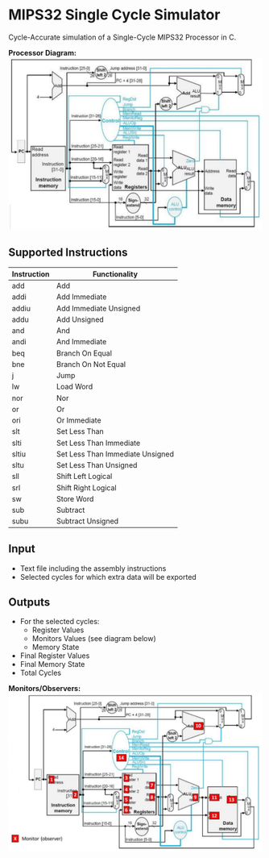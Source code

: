 # MIPS32 Single Cycle Simulator
Cycle-Accurate simulation of a Single-Cycle MIPS32 Processor in C.

**Processor Diagram:**
![Processor Diagram:](MIPS32_SingleCycle.png)

## Supported Instructions

**Instruction** | **Functionality**
----------- | -------------
add | Add
addi | Add Immediate
addiu | Add Immediate Unsigned
addu | Add Unsigned
and | And
andi | And Immediate
beq | Branch On Equal
bne | Branch On Not Equal
j | Jump
lw | Load Word
nor | Nor
or | Or
ori | Or Immediate
slt | Set Less Than
slti | Set Less Than Immediate
sltiu | Set Less Than Immediate Unsigned
sltu | Set Less Than Unsigned
sll | Shift Left Logical
srl | Shift Right Logical
sw | Store Word
sub | Subtract
subu | Subtract Unsigned

## Input

- Text file including the assembly instructions
- Selected cycles for which extra data will be exported

## Outputs

- For the selected cycles:
  - Register Values
  - Monitors Values (see diagram below)
  - Memory State
- Final Register Values
- Final Memory State
- Total Cycles

**Monitors/Observers:**
![Monitors/Observers:](monitors.png)
